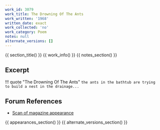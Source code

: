 ```yaml
---
work_id: 3079
work_title: The Drowning Of The Ants
work_written: '1968'
written_date: exact
work_collected: 'no'
work_category: Poem
notes: null
alternate_versions: []
---
```


{{ section_title() }}
{{ work_info() }}
{{ notes_section() }}
## Excerpt
!!! quote "The Drowning Of The Ants"
    ```
    the ants in the bathtub
    are trying to build a
    nest
    in the drainage...
    ```

## Forum References
- [Scan of magazine appearance](https://bukowskiforum.com/threads/open-city-no-80-nov29-dec-5-1968-3-buk-poems-one-uncollected.10816/)

{{ appearances_section() }}
{{ alternate_versions_section() }}